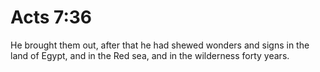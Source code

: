# Acts 7:36

He brought them out, after that he had shewed wonders and signs in the land of Egypt, and in the Red sea, and in the wilderness forty years.